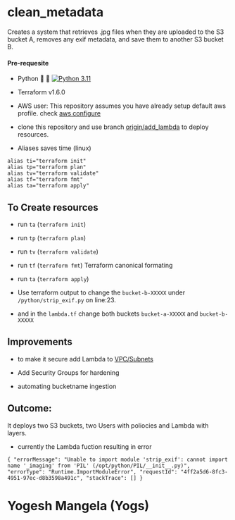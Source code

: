 # clean_metadata
Creates a system that retrieves .jpg files when they are uploaded to the S3 bucket A, removes any exif metadata,  and save them to another S3 bucket B.

#### Pre-requesite
- Python 🐍  🐍
[![Python 3.11](https://img.shields.io/badge/python-3.11-green.svg)](https://www.python.org/downloads/release/python-3110/) 
- Terraform v1.6.0 
- AWS user:
    This repository assumes you have already setup default aws profile. check [aws configure](https://wellarchitectedlabs.com/common/documentation/aws_credentials/)
- clone this repository and use branch [origin/add_lambda](https://github.com/yogmangela/clean_metadata.git) to deploy resources.

- Aliases saves time (linux)
```console
alias ti="terraform init"
alias tp="terraform plan"
alias tv="terraform validate"
alias tf="terraform fmt"
alias ta="terraform apply"
```

## To Create resources
- run ```ta```  (```terraform init```)
- run ```tp```  (```terraform plan```)
- run ```tv```  (```terraform validate```)
- run ```tf```  (```terraform fmt```) Terraform canonical formating
- run ```ta```  (```terraform apply```) 

- Use terraform output to change the `bucket-b-XXXXX` under `/python/strip_exif.py` on line:23.
- and in the `lambda.tf` change both buckets `bucket-a-XXXXX` and `bucket-b-XXXXX`


## Improvements

- to make it secure add Lambda to [VPC/Subnets](https://github.com/terraform-aws-modules/terraform-aws-lambda/blob/v6.0.1/examples/with-vpc/main.tf)

- Add Security Groups for hardening  

- automating bucketname ingestion

## Outcome:

It deploys two S3 buckets, two Users with poliocies and Lambda with layers.

- currently the Lambda fuction  resulting in error

``{
  "errorMessage": "Unable to import module 'strip_exif': cannot import name '_imaging' from 'PIL' (/opt/python/PIL/__init__.py)",
  "errorType": "Runtime.ImportModuleError",
  "requestId": "4ff2a5d6-8fc3-4951-97ec-d8b3598a491c",
  "stackTrace": []
}``


# Yogesh Mangela (Yogs)




